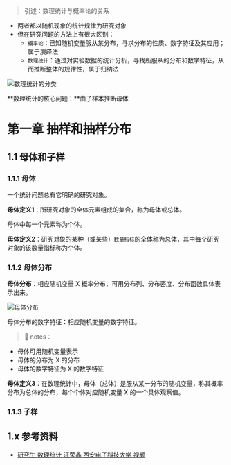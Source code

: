 > 引述：数理统计与概率论的关系

* 两者都以随机现象的统计规律为研究对象
* 但在研究问题的方法上有很大区别：
  * `概率论`：已知随机变量服从某分布，寻求分布的性质、数字特征及其应用；属于演绎法
  * `数理统计`：通过对实验数据的统计分析，寻找所服从的分布和数字特征，从而推断整体的规律性，属于归纳法

![数理统计的分类](https://gitee.com/wugenqiang/images/raw/master/01/image-20201006201508629.png)

**数理统计的核心问题：**由子样本推断母体



# 第一章 抽样和抽样分布

## 1.1 母体和子样

### 1.1.1 母体

一个统计问题总有它明确的研究对象。

**母体定义1**：所研究对象的全体元素组成的集合，称为母体或总体。

母体中每一个元素称为个体。

**母体定义2**：研究对象的某种（或某些）`数量指标`的全体称为总体，其中每个研究对象的该数量指标称为个体。

### 1.1.2 母体分布

**母体分布**：相应随机变量 X 概率分布，可用分布列、分布密度、分布函数具体表示出来。

![母体分布](https://gitee.com/wugenqiang/images/raw/master/01/image-20201006203817592.png)

母体分布的数字特征：相应随机变量的数字特征。

> 🦋 notes：

* 母体可用随机变量表示
* 母体的分布为 X 的分布
* 母体的数字特征为 X 的数字特征

**母体定义3**：在数理统计中，母体（总体）是服从某一分布的随机变量，称其概率分布为总体的分布，每个个体对应随机变量 X 的一个具体观察值。

### 1.1.3 子样





## 1.x 参考资料

* [研究生 数理统计 汪荣鑫 西安电子科技大学 视频](https://www.bilibili.com/video/BV1F741127Jp)